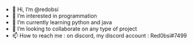 - 👋 Hi, I’m @redobsi
- 👀 I’m interested in programmation
- 🌱 I’m currently learning python and java
- 💞️ I’m looking to collaborate on any type of project
- 📫 How to reach me : on discord, my discord account : Red0bsi#7499

<!---
redobsi/redobsi is a ✨ special ✨ repository because its `README.md` (this file) appears on your GitHub profile.
You can click the Preview link to take a look at your changes.
--->
